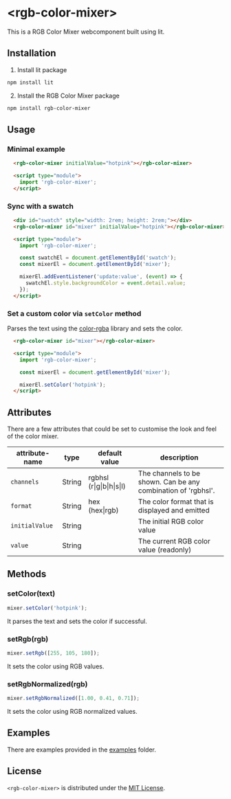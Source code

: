 # \<rgb-color-mixer>

This is a RGB Color Mixer webcomponent built using lit.

## Installation

1. Install lit package

```bash
npm install lit
```

2. Install the RGB Color Mixer package

```bash
npm install rgb-color-mixer
```

## Usage

### Minimal example

```html
  <rgb-color-mixer initialValue="hotpink"></rgb-color-mixer>

  <script type="module">
    import 'rgb-color-mixer';
  </script>
```

### Sync with a swatch

```html
  <div id="swatch" style="width: 2rem; height: 2rem;"></div>
  <rgb-color-mixer id="mixer" initialValue="hotpink"></rgb-color-mixer>

  <script type="module">
    import 'rgb-color-mixer';

    const swatchEl = document.getElementById('swatch');
    const mixerEl = document.getElementById('mixer');

    mixerEl.addEventListener('update:value', (event) => {
      swatchEl.style.backgroundColor = event.detail.value;
    });
  </script>
```

### Set a custom color via `setColor` method

Parses the text using the [color-rgba](https://github.com/colorjs/color-rgba#readme) library and sets the color.

```html
  <rgb-color-mixer id="mixer"></rgb-color-mixer>

  <script type="module">
    import 'rgb-color-mixer';

    const mixerEl = document.getElementById('mixer');

    mixerEl.setColor('hotpink');
  </script>
```

## Attributes

There are a few attributes that could be set to customise the look and feel of the color mixer.

attribute-name         | type    | default value                   | description
--------------         | ----    | -------------                   | -----------
`channels`             | String  | rgbhsl (r\|g\|b\|h\|s\|l)       | The channels to be shown. Can be any combination of 'rgbhsl'.
`format`               | String  | hex (hex\|rgb)                  | The color format that is displayed and emitted
`initialValue`         | String  |                                 | The initial RGB color value
`value`                | String  |                                 | The current RGB color value (readonly)

## Methods

### setColor(text)
```javascript
mixer.setColor('hotpink');
```

It parses the text and sets the color if successful.

### setRgb(rgb)

```javascript
mixer.setRgb([255, 105, 180]);
```
It sets the color using RGB values.

### setRgbNormalized(rgb)
```javascript
mixer.setRgbNormalized([1.00, 0.41, 0.71]);
```
It sets the color using RGB normalized values.

## Examples

There are examples provided in the [examples](./examples) folder.

## License

`<rgb-color-mixer>` is distributed under the [MIT License](./LICENSE).
